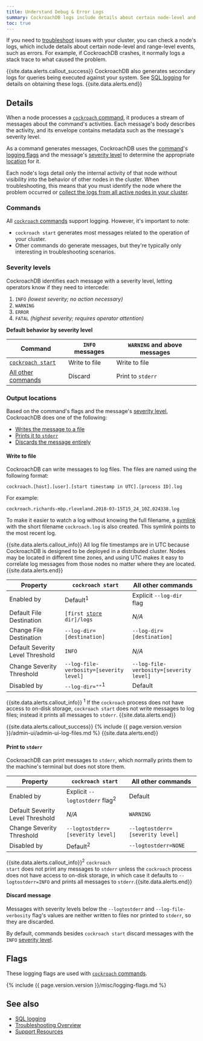 ```yaml
---
title: Understand Debug & Error Logs
summary: CockroachDB logs include details about certain node-level and range-level events, such as errors.
toc: true
---
```


If you need to [troubleshoot](troubleshooting-overview.html) issues with your cluster, you can check a node's logs, which include details about certain node-level and range-level events, such as errors. For example, if CockroachDB crashes, it normally logs a stack trace to what caused the problem.

{{site.data.alerts.callout_success}}
CockroachDB also generates secondary logs for queries being executed against your system. See [SQL logging](query-behavior-troubleshooting.html#sql-logging) for details on obtaining these logs.
{{site.data.alerts.end}}


## Details

When a node processes a [`cockroach` command](cockroach-commands.html), it produces a stream of messages about the command's activities. Each message's body describes the activity, and its envelope contains metadata such as the message's severity level.

As a command generates messages, CockroachDB uses the [command](#commands)'s [logging flags](#flags) and the message's [severity level](#severity-levels) to determine the appropriate [location](#output-locations) for it.

Each node's logs detail only the internal activity of that node without visibility into the behavior of other nodes in the cluster. When troubleshooting, this means that you must identify the node where the problem occurred or [collect the logs from all active nodes in your cluster](cockroach-debug-zip.html).

### Commands

All [`cockroach` commands](cockroach-commands.html) support logging. However, it's important to note:

- `cockroach start` generates most messages related to the operation of your cluster.
- Other commands do generate messages, but they're typically only interesting in troubleshooting scenarios.

### Severity levels

CockroachDB identifies each message with a severity level, letting operators know if they need to intercede:

1. `INFO` *(lowest severity; no action necessary)*
2. `WARNING`
3. `ERROR`
4. `FATAL` *(highest severity; requires operator attention)*

**Default behavior by severity level**

Command | `INFO` messages | `WARNING` and above messages
--------|--------|--------------------
[`cockroach start`](cockroach-start.html) | Write to file | Write to file
[All other commands](cockroach-commands.html) | Discard | Print to `stderr`

### Output locations

Based on the command's flags and the message's [severity level](#severity-levels), CockroachDB does one of the following:

- [Writes the message to a file](#write-to-file)
- [Prints it to `stderr`](#print-to-stderr)
- [Discards the message entirely](#discard-message)

#### Write to file

CockroachDB can write messages to log files. The files are named using the following format:

~~~
cockroach.[host].[user].[start timestamp in UTC].[process ID].log
~~~

For example:

~~~
cockroach.richards-mbp.rloveland.2018-03-15T15_24_10Z.024338.log
~~~

To make it easier to watch a log without knowing the full filename, a [symlink](https://en.wikipedia.org/wiki/Symbolic_link) with the short filename `cockroach.log` is also created. This symlink points to the most recent log.

{{site.data.alerts.callout_info}}
All log file timestamps are in UTC because CockroachDB is designed to be deployed in a distributed cluster.  Nodes may be located in different time zones, and using UTC makes it easy to correlate log messages from those nodes no matter where they are located.
{{site.data.alerts.end}}

Property | `cockroach start` | All other commands
---------|-------------------|-------------------
Enabled by | Default<sup>1</sup> | Explicit `--log-dir` flag
Default File Destination | `[first `[`store`](cockroach-start.html#store)` dir]/logs` | *N/A*
Change File Destination | `--log-dir=[destination]` | `--log-dir=[destination]`
Default Severity Level Threshold | `INFO` | *N/A*
Change Severity Threshold | `--log-file-verbosity=[severity level]` | `--log-file-verbosity=[severity level]`
Disabled by | `--log-dir=""`<sup>1</sup> | Default

{{site.data.alerts.callout_info}}
<sup>1</sup> If the `cockroach` process does not have access to on-disk storage, `cockroach start` does not write messages to log files; instead it prints all messages to `stderr`.
{{site.data.alerts.end}}

{{site.data.alerts.callout_success}}
{% include {{ page.version.version }}/admin-ui/admin-ui-log-files.md %}
{{site.data.alerts.end}}

#### Print to `stderr`

CockroachDB can print messages to `stderr`, which normally prints them to the machine's terminal but does not store them.

Property | `cockroach start` | All other commands
---------|-------------------|-------------------
Enabled by | Explicit `--logtostderr` flag<sup>2</sup> | Default
Default Severity Level Threshold | *N/A* | `WARNING`
Change Severity Threshold | `--logtostderr=[severity level]` | `--logtostderr=[severity level]`
Disabled by | Default<sup>2</sup> | `--logtostderr=NONE`

{{site.data.alerts.callout_info}}<sup>2</sup> <code>cockroach start</code> does not print any messages to <code>stderr</code> unless the <code>cockroach</code> process does not have access to on-disk storage, in which case it defaults to <code>--logtostderr=INFO</code> and prints all messages to <code>stderr</code>.{{site.data.alerts.end}}

#### Discard message

Messages with severity levels below the `--logtostderr` and `--log-file-verbosity` flag's values are neither written to files nor printed to `stderr`, so they are discarded.

By default, commands besides `cockroach start` discard messages with the `INFO` [severity level](#severity-levels).

## Flags

These logging flags are used with [`cockroach` commands](cockroach-commands.html).

{% include {{ page.version.version }}/misc/logging-flags.md %}

## See also

- [SQL logging](query-behavior-troubleshooting.html#sql-logging)
- [Troubleshooting Overview](troubleshooting-overview.html)
- [Support Resources](support-resources.html)
